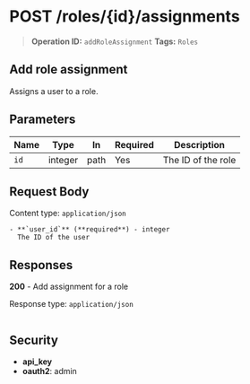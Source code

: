 # POST /roles/{id}/assignments

> **Operation ID:** `addRoleAssignment`
> **Tags:** `Roles`

## Add role assignment

Assigns a user to a role.

## Parameters

| Name | Type | In | Required | Description |
|------|------|-------|----------|-------------|
| `id` | integer | path | Yes | The ID of the role |

## Request Body

Content type: `application/json`

```
- **`user_id`** (**required**) - integer
  The ID of the user
```

## Responses

**200** - Add assignment for a role

Response type: `application/json`

```

```


## Security

- **api_key**
- **oauth2**: admin